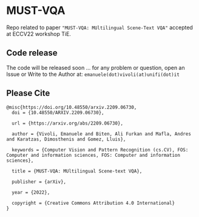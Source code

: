 # MUST-VQA
Repo related to paper `"MUST-VQA: MUltilingual Scene-Text VQA"` accepted at ECCV22 workshop TiE. 

## Code release

The code will be released soon ... for any problem or question, open an Issue or Write to the Author at:
`emanuele(dot)vivoli(at)unifi(dot)it`


## Please Cite

```
@misc{https://doi.org/10.48550/arxiv.2209.06730,
  doi = {10.48550/ARXIV.2209.06730},
  
  url = {https://arxiv.org/abs/2209.06730},
  
  author = {Vivoli, Emanuele and Biten, Ali Furkan and Mafla, Andres and Karatzas, Dimosthenis and Gomez, Lluis},
  
  keywords = {Computer Vision and Pattern Recognition (cs.CV), FOS: Computer and information sciences, FOS: Computer and information sciences},
  
  title = {MUST-VQA: MUltilingual Scene-text VQA},
  
  publisher = {arXiv},
  
  year = {2022},
  
  copyright = {Creative Commons Attribution 4.0 International}
}

```
